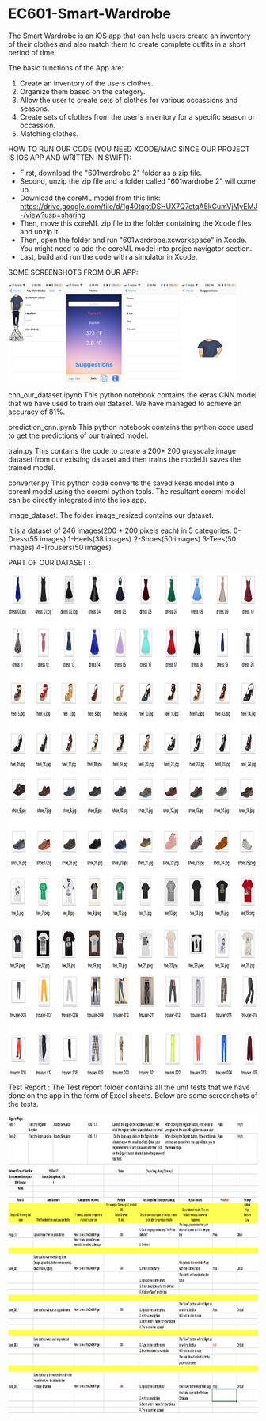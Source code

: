 # EC601-Smart-Wardrobe

The Smart Wardrobe is an iOS app that can help users create an inventory of their clothes and also match them to create complete outfits in a short period of time.

The basic functions of the App are:
1. Create an inventory of the users clothes.
2. Organize them based on the category.
3. Allow the user to create sets of clothes for various occassions and seasons.
4. Create sets of clothes from the user's inventory for a specific season or occassion.
5. Matching clothes.


HOW TO RUN OUR CODE (YOU NEED XCODE/MAC SINCE OUR PROJECT IS IOS APP AND WRITTEN IN SWIFT):

- First, download the "601wardrobe 2" folder as a zip file.
- Second, unzip the zip file and a folder called "601wardrobe 2" will come up.
- Download the coreML model from this link: https://drive.google.com/file/d/1g40tqptDSHUX7Q7etqA5kCumVjMyEMJ-/view?usp=sharing
- Then, move this coreML zip file to the folder containing the Xcode files and unzip it. 
- Then, open the folder and run "601wardrobe.xcworkspace" in Xcode. You might need to add the coreML model into projec navigator section. 
- Last, build and run the code with a simulator in Xcode. 

SOME SCREENSHOTS FROM OUR APP:


<img height="200" src="https://github.com/jiangcici/EC601-Smart-Wardrobe/blob/master/App%20Screenshots/IMG_1766.PNG" /> <img height="200" src="https://github.com/jiangcici/EC601-Smart-Wardrobe/blob/master/App%20Screenshots/IMG_1767.PNG" /> <img height="200" src="https://github.com/jiangcici/EC601-Smart-Wardrobe/blob/master/App%20Screenshots/IMG_1768.PNG" /> <img height="200" src="https://github.com/jiangcici/EC601-Smart-Wardrobe/blob/master/App%20Screenshots/IMG_1769.PNG" />


cnn_our_dataset.ipynb
This python notebook contains the keras CNN model that we have used to train our dataset. 
We have managed to achieve an accuracy of 81%.

prediction_cnn.ipynb
This python notebook contains the python code used to get the predictions of our trained model.
 
train.py
This contains the code to create a 200* 200 grayscale image dataset from our existing dataset and then trains the model.It saves the trained model.

converter.py
This python code converts the saved keras model into a coreml model using the coreml python tools. The resultant coreml model can be directly integrated into the ios app.

Image_dataset: The folder image_resized contains our dataset.

It is a dataset of 246 images(200 * 200 pixels each) in 5 categories:
0-Dress(55 images)
1-Heels(38 images)
2-Shoes(50 images)
3-Tees(50 images)
4-Trousers(50 images)

PART OF OUR DATASET :

<img height="200" src ="https://github.com/jiangcici/EC601-Smart-Wardrobe/blob/master/dataset%20screenshots/Screen%20Shot%202017-12-10%20at%202.06.54%20PM.png"/>
<img height="200" src ="https://github.com/jiangcici/EC601-Smart-Wardrobe/blob/master/dataset%20screenshots/Screen%20Shot%202017-12-10%20at%202.07.06%20PM.png"/>
<img height="200" src ="https://github.com/jiangcici/EC601-Smart-Wardrobe/blob/master/dataset%20screenshots/Screen%20Shot%202017-12-10%20at%202.07.15%20PM.png"/>
<img height="200" src ="https://github.com/jiangcici/EC601-Smart-Wardrobe/blob/master/dataset%20screenshots/Screen%20Shot%202017-12-10%20at%202.07.24%20PM.png"/>
<img height="200" src ="https://github.com/jiangcici/EC601-Smart-Wardrobe/blob/master/dataset%20screenshots/Screen%20Shot%202017-12-10%20at%202.07.33%20PM.png"/>

Test Report :
The Test report folder contains all the unit tests that we have done on the app in the form of Excel sheets.
Below are some screenshots of the tests.

<img height ="100" src = "https://github.com/jiangcici/EC601-Smart-Wardrobe/blob/master/Test%20Report/signin_test.png"/>
<img height ="500" width ="1000" src = "https://github.com/jiangcici/EC601-Smart-Wardrobe/blob/master/Test%20Report/WDTR.png"/>
